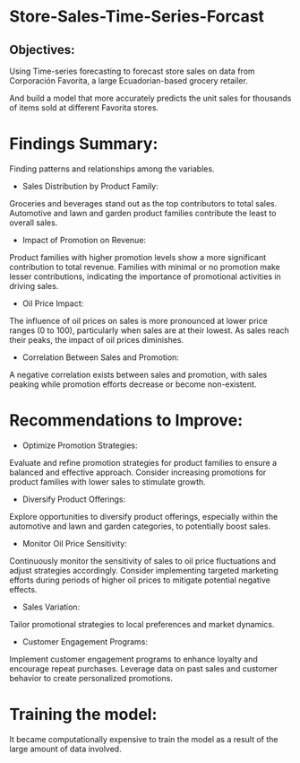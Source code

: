 # Store-Sales-Time-Series-Forcast

## Objectives:

Using Time-series forecasting to forecast store sales on data from Corporación Favorita, a large Ecuadorian-based grocery retailer.

And build a model that more accurately predicts the unit sales for thousands of items sold at different Favorita stores.

# Findings Summary:
Finding patterns and relationships among the variables.

* Sales Distribution by Product Family:
  
Groceries and beverages stand out as the top contributors to total sales.
Automotive and lawn and garden product families contribute the least to overall sales.

* Impact of Promotion on Revenue:
  
Product families with higher promotion levels show a more significant contribution to total revenue.
Families with minimal or no promotion make lesser contributions, indicating the importance of promotional activities in driving sales.

* Oil Price Impact:
  
The influence of oil prices on sales is more pronounced at lower price ranges (0 to 100), particularly when sales are at their lowest.
As sales reach their peaks, the impact of oil prices diminishes.

* Correlation Between Sales and Promotion:
  
A negative correlation exists between sales and promotion, with sales peaking while promotion efforts decrease or become non-existent.


# Recommendations to Improve:

* Optimize Promotion Strategies:

Evaluate and refine promotion strategies for product families to ensure a balanced and effective approach.
Consider increasing promotions for product families with lower sales to stimulate growth.

* Diversify Product Offerings:

Explore opportunities to diversify product offerings, especially within the automotive and lawn and garden categories, to potentially boost sales.

* Monitor Oil Price Sensitivity:

Continuously monitor the sensitivity of sales to oil price fluctuations and adjust strategies accordingly.
Consider implementing targeted marketing efforts during periods of higher oil prices to mitigate potential negative effects.

* Sales Variation:

Tailor promotional strategies to local preferences and market dynamics.

* Customer Engagement Programs:
  
Implement customer engagement programs to enhance loyalty and encourage repeat purchases.
Leverage data on past sales and customer behavior to create personalized promotions.


# Training the model:

It became computationally expensive to train the model as a result of the large amount of data involved. 

